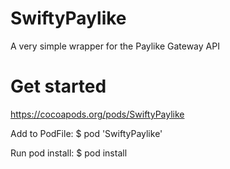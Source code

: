 # SwiftyPaylike
A very simple wrapper for the Paylike Gateway API

# Get started

https://cocoapods.org/pods/SwiftyPaylike

Add to PodFile:
$ pod 'SwiftyPaylike'

Run pod install:
$ pod install

